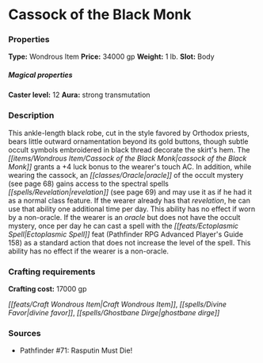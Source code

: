 ﻿---
Title: "Cassock of the Black Monk"
Type: "Wondrous Item"
Price: "34000 gp"
Weight: "1 lb."
Slot: "Body"
Caster level: "12"
Aura: "strong transmutation"
Description: |
  "This ankle-length black robe, cut in the style favored by Orthodox priests, bears little outward ornamentation beyond its gold buttons, though subtle occult symbols embroidered in black thread decorate the skirt's hem. The _cassock of the Black Monk_ grants a +4 luck bonus to the wearer's touch AC. In addition, while wearing the cassock, an oracle of the occult mystery (see page 68) gains access to the spectral spells revelation (see page 69) and may use it as if he had it as a normal class feature. If the wearer already has that revelation, he can use that ability one additional time per day. This ability has no effect if worn by a non-oracle. If the wearer is an oracle but does not have the occult mystery, once per day he can cast a spell with the Ectoplasmic Spell feat (_Pathfinder RPG Advanced Player's Guide_ 158) as a standard action that does not increase the level of the spell. This ability has no effect if the wearer is a non-oracle."
Crafting cost: "17000 gp"
Sources: "['Pathfinder #71: Rasputin Must Die!']"
---

# Cassock of the Black Monk

### Properties

**Type:** Wondrous Item **Price:** 34000 gp **Weight:** 1 lb. **Slot:** Body

##### Magical properties

**Caster level:** 12 **Aura:** strong transmutation

### Description

This ankle-length black robe, cut in the style favored by Orthodox priests, bears little outward ornamentation beyond its gold buttons, though subtle occult symbols embroidered in black thread decorate the skirt's hem. The _[[items/Wondrous Item/Cassock of the Black Monk|cassock of the Black Monk]]_ grants a +4 luck bonus to the wearer's touch AC. In addition, while wearing the cassock, an _[[classes/Oracle|oracle]]_ of the occult mystery (see page 68) gains access to the spectral spells _[[spells/Revelation|revelation]]_ (see page 69) and may use it as if he had it as a normal class feature. If the wearer already has that _revelation_, he can use that ability one additional time per day. This ability has no effect if worn by a non-oracle. If the wearer is an _oracle_ but does not have the occult mystery, once per day he can cast a spell with the _[[feats/Ectoplasmic Spell|Ectoplasmic Spell]]_ feat (Pathfinder RPG Advanced Player's Guide 158) as a standard action that does not increase the level of the spell. This ability has no effect if the wearer is a non-oracle.

### Crafting requirements

**Crafting cost:** 17000 gp

_[[feats/Craft Wondrous Item|Craft Wondrous Item]]_, _[[spells/Divine Favor|divine favor]]_, _[[spells/Ghostbane Dirge|ghostbane dirge]]_

### Sources

* Pathfinder #71: Rasputin Must Die!